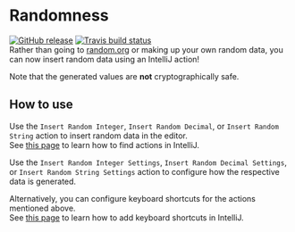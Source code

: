 # Randomness
[![GitHub release](https://img.shields.io/github/release/FWDekker/intellij-randomness.svg)](https://github.com/FWDekker/intellij-randomness/releases/latest)
[![Travis build status](https://img.shields.io/travis/FWDekker/intellij-randomness.svg)](https://travis-ci.org/FWDekker/intellij-randomness)
<br />
Rather than going to [random.org](https://www.random.org/) or making up your own random data, you can now insert random data using an IntelliJ action!

Note that the generated values are **not** cryptographically safe.


## How to use
Use the `Insert Random Integer`, `Insert Random Decimal`, or `Insert Random String` action to insert random data in the editor.<br />
See [this page](https://www.jetbrains.com/help/idea/2017.1/navigating-to-action.html) to learn how to find actions in IntelliJ.

Use the `Insert Random Integer Settings`, `Insert Random Decimal Settings`, or `Insert Random String Settings` action to configure how the respective data is generated.

Alternatively, you can configure keyboard shortcuts for the actions mentioned above.<br />
See [this page](https://www.jetbrains.com/help/idea/2017.1/configuring-keyboard-shortcuts.html) to learn how to add keyboard shortcuts in IntelliJ.
